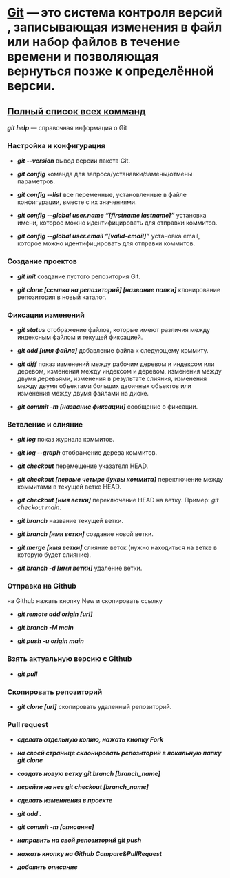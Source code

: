 # [Git](https://git-scm.com/downloads) — это система контроля версий , записывающая изменения в файл или набор файлов в течение времени и позволяющая вернуться позже к определённой версии.

## [Полный список всех комманд](https://git-scm.com/docs)
***git help*** — справочная информация о Git
### **Настройка и конфигурация**
* ***git --version*** вывод версии пакета Git.

* ***git config*** команда для запроса/устанавки/замены/отмены параметров.

* ***git config --list*** все переменные, установленные в файле конфигурации, вместе с их значениями.

* ***git config --global user.name “[firstname lastname]”*** установка имени, которое можно идентифицировать для отправки коммитов.

* ***git config --global user.email “[valid-email]”*** установка email, которое можно идентифицировать для отправки коммитов.

### **Создание проектов**

* ***git init*** создание пустого репозитория Git.

* ***git clone [ссылка на репозиторий] [название папки]*** клонирование репозитория в новый каталог.

### **Фиксации изменений**
* ***git status***  отображение файлов, которые имеют различия между индексным файлом и текущей фиксацией.

* ***git add [имя файла]*** добавление файла к следующему коммиту.

* ***git diff*** показ изменений между рабочим деревом и индексом или деревом, изменения между индексом и деревом, изменения между двумя деревьями, изменения в результате слияния, изменения между двумя объектами больших двоичных объектов или изменения между двумя файлами на диске.

* ***git commit -m [название фиксации]*** сообщение о фиксации.

### **Ветвление и слияние**

* ***git log*** показ журнала коммитов.

* ***git log --graph*** отображение дерева коммитов.

* ***git checkout*** перемещение указателя HEAD.

* ***git checkout [первые четыре буквы коммита]*** переключение между коммитами в текущей ветке HEAD.

* ***git checkout [имя ветки]*** переключение HEAD на ветку. Пример: *git checkout main*.

* ***git branch*** название текущей ветки.

* ***git branch [имя ветки]*** создание новой ветки.

* ***git merge [имя ветки]*** слияние веток (нужно находиться на ветке в которую будет слияние).

* ***git branch -d [имя ветки]*** удаление ветки.

### **Отправка на Github**

на Github нажать кнопку New и скопировать ссылку

* ***git remote add origin [url]***

* ***git branch -M main*** 

* ***git push -u origin main*** 

### **Взять актуальную версию с Github**
* ***git pull*** 

### **Скопировать репозиторий**

* ***git clone [url]*** скопировать удаленный репозиторий.

### **Pull request**

* ***сделать отдельную копию, нажать кнопку Fork***

* ***на своей странице склонировать репозиторий в локальную папку git clone***

* ***создать новую ветку git branch [branch_name]***

* ***перейти на нее git checkout [branch_name]***

* ***сделать изменнения в проекте***

* ***git add .***

* ***git commit -m [описание]***

* ***направить на свой репозиторий git push***

* ***нажать кнопку на Github Compare&PullRequest***

* ***добавить описание***



